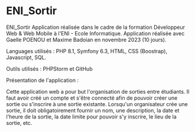# ENI_Sortir

ENI_Sortir
Application réalisée dans le cadre de la formation Développeur Web & Web Mobile à l'ENI - Ecole Informatique. Application réalisée avec Gaelle POENOU et Maxime Badoian en novembre 2023 (10 jours).

Languages utilisés : PHP 8.1, Symfony 6.3, HTML, CSS (Boostrap), Javascript, SQL.

Outils utilisés : PHPStorm et GitHub

Présentation de l'application :

Cette application web a pour but l'organisation de sorties entre étudiants. Il faut avoir créé un compte et s'être connecté afin de pouvoir créer une sortie ou s'inscrire à une sortie existante. Lorsqu'un organisateur crée une sortie, il doit obligatoirement fournir un nom, une description, la date et l'heure de la sortie, la date limite pour pouvoir s'y inscrire, le lieu de la sortie, etc.
